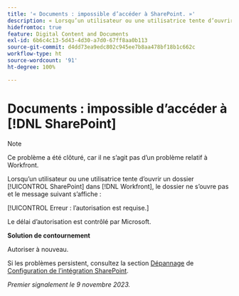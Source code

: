 ```yaml
---
title: '« Documents : impossible d’accéder à SharePoint. »'
description: « Lorsqu’un utilisateur ou une utilisatrice tente d’ouvrir un dossier SharePoint dans Workfront, le dossier ne s’ouvre pas et un message s’affiche. »
hidefromtoc: true
feature: Digital Content and Documents
exl-id: 6b6c4c13-5d43-4d30-a7d0-67ff8aa0b113
source-git-commit: d4dd73ea9edc802c945ee7b8aa478bf18b1c662c
workflow-type: ht
source-wordcount: '91'
ht-degree: 100%

---
```


# Documents : impossible d’accéder à [!DNL SharePoint]

<!--WF and WFP, article live for workaround-->

>[!NOTE]
>
>Ce problème a été clôturé, car il ne s’agit pas d’un problème relatif à Workfront.

Lorsqu’un utilisateur ou une utilisatrice tente d’ouvrir un dossier [!UICONTROL SharePoint] dans [!DNL Workfront], le dossier ne s’ouvre pas et le message suivant s’affiche :

[!UICONTROL Erreur : l’autorisation est requise.]

Le délai d’autorisation est contrôlé par Microsoft.

**Solution de contournement**

Autoriser à nouveau.

Si les problèmes persistent, consultez la section [Dépannage](https://experienceleague.adobe.com/docs/workfront/using/administration-and-setup/configure-integrations/configure-sharepoint-integration.html#troubleshooting) de [Configuration de l’intégration SharePoint](https://experienceleague.adobe.com/docs/workfront/using/administration-and-setup/configure-integrations/configure-sharepoint-integration.html).

_Premier signalement le 9 novembre 2023._
